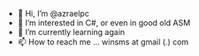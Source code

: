 - 👋 Hi, I’m @azraelpc
- 👀 I’m interested in C#, or even in good old ASM
- 🌱 I’m currently learning again
- 📫 How to reach me ... winsms at gmail (.) com

<!---
azraelpc/azraelpc is a ✨ special ✨ repository because its `README.md` (this file) appears on your GitHub profile.
You can click the Preview link to take a look at your changes.
--->
